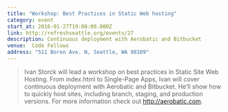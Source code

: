 ```yaml
---
title: "Workshop: Best Practices in Static Web hosting"
category: event
start_at: 2016-01-27T19:00:00.000Z
link: http://refreshseattle.org/events/27
description: Continuous deployment with Aerobatic and Bitbucket
venue:  Code Fellows
address: "511 Boren Ave. N, Seattle, WA 98109"
---
```

> Ivan Storck will lead a workshop on best practices in Static Site Web Hosting. From index.html to Single-Page Apps, Ivan will cover continuous deployment with Aerobatic and Bitbucket. He’ll show how to quickly host sites, including branch, staging, and production versions. For more information check out http://aerobatic.com.